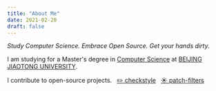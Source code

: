 ```yaml
---
title: "About Me"
date: 2021-02-20
draft: false
---
```


*Study Computer Science. Embrace Open Source. Get your hands dirty.*

I am studying for a Master's degree in [Computer Science](http://scit.bjtu.edu.cn/) at [BEIJING JIAOTONG UNIVERSITY](https://www.bjtu.edu.cn/).

I contribute to open-source projects. &nbsp;
[✏️ checkstyle](https://github.com/checkstyle/checkstyle) &nbsp;
[☀️ patch-filters](https://github.com/checkstyle/patch-filters) &nbsp;

